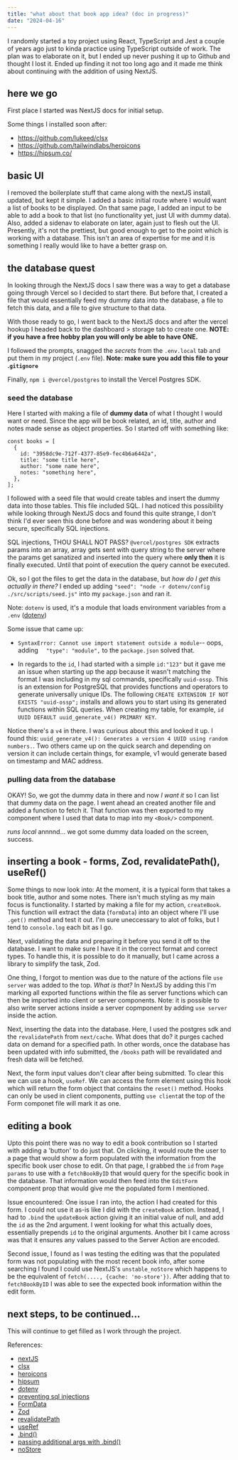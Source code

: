 ```yaml
---
title: "what about that book app idea? (doc in progress)"
date: "2024-04-16"
---
```


I randomly started a toy project using React, TypeScript and Jest a couple of years ago just to kinda practice using TypeScript outside of work. The plan was to elaborate on it, but I ended up never pushing it up to Github and thought I lost it. Ended up finding it not too long ago and it made me think about continuing with the addition of using NextJS.

## here we go
First place I started was NextJS docs for initial setup. 

Some things I installed soon after:
- https://github.com/lukeed/clsx
- https://github.com/tailwindlabs/heroicons
- https://hipsum.co/

## basic UI
I removed the boilerplate stuff that came along with the nextJS install, updated, but kept it simple. I added a basic initial route where I would want a list of books to be displayed. On that same page, I added an input to be able to add a book to that list (no functionality yet, just UI with dummy data). Also, added a sidenav to elaborate on later, again just to flesh out the UI. Presently, it's not the prettiest, but good enough to get to the point which is working with a database. This isn't an area of expertise for me and it is something I really would like to have a better grasp on.

## the database quest
In looking through the NextJS docs I saw there was a way to get a database going through Vercel so I decided to start there. But before that, I created a file that would essentially feed my dummy data into the database, a file to fetch this data, and a file to give structure to that data. 

With those ready to go, I went back to the NextJS docs and after the vercel hookup I headed back to the dashboard > storage tab to create one. **NOTE: if you have a free hobby plan you will only be able to have ONE.**

I followed the prompts, snagged the _secrets_ from the `.env.local` tab and put them in my project (`.env` file). **Note: make sure you add this file to your .`gitignore`**

Finally, `npm i @vercel/postgres` to install the Vercel Postgres SDK.

### seed the database
Here I started with making a file of **dummy data** of what I thought I would want or need. Since the app will be book related, an id, title, author and notes made sense as object properties. So I started off with something like:
```
const books = [
  {
    id: "3958dc9e-712f-4377-85e9-fec4b6a6442a",
    title: "some title here",
    author: "some name here",
    notes: "something here",
  },
];

```

I followed with a seed file that would create tables and insert the dummy data into those tables. This file included SQL. I had noticed this possibility while looking through NextJS docs and found this quite strange, I don't think I'd ever seen this done before and was wondering about it being secure, specifically SQL injections.

SQL injections, THOU SHALL NOT PASS? `@vercel/postgres SDK` extracts params into an array, array gets sent with query string to the server where the params get sanatized and inserted into the query where **only then** it is finally executed. Until that point of execution the query cannot be executed.

Ok, so I got the files to get the data in the database, but *how do I get this actually in there?* I ended up adding `"seed": "node -r dotenv/config ./src/scripts/seed.js"` into my `package.json` and ran it.

Note: `dotenv` is used, it's a module that loads environment variables from a `.env` ([dotenv](https://www.npmjs.com/package/dotenv))

Some issue that came up:
- `SyntaxError: Cannot use import statement outside a module`-- oops, adding `  "type": "module",` to the `package.json` solved that.

- In regards to the `id`, I had started with a simple `id:"123"` but it gave me an issue when starting up the app because it wasn't matching the format I was including in my sql commands, specifically `uuid-ossp`. This is an extension for PostgreSQL that provides functions and operators to generate universally unique IDs. The following `CREATE EXTENSION IF NOT EXISTS "uuid-ossp";` installs and allows you to start using its generated functions within SQL queries. When creating my table, for example, `id UUID DEFAULT uuid_generate_v4() PRIMARY KEY`.

Notice there's a `v4` in there. I was curious about this and looked it up. I found this: `uuid_generate_v4(): Generates a version 4 UUID using random numbers.`. Two others came up on the quick search and depending on version it can include certain things, for example, v1 would generate based on timestamp and MAC address.

### pulling data from the database
OKAY! So, we got the dummy data in there and now _I want it_ so I can list that dummy data on the page. I went ahead an created another file and added a function to fetch it. That function was then exported to my component where I used that data to map into my `<Book/>` component.

_runs local_ annnnd... we got some dummy data loaded on the screen, success.

## inserting a book - forms, Zod, revalidatePath(), useRef()
Some things to now look into:
At the moment, it is a typical form that takes a book title, author and some notes. There isn't much styling as my main focus is functionality. I started by making a file for my action, `createBook`. This function will extract the data (`formData`) into an object where I'll use `.get()` method and test it out. I'm sure uneccessary to alot of folks, but I tend to `console.log` each bit as I go.

Next, validating the data and preparing it before you send it off to the database. I want to make sure I have it in the correct format and correct types. To handle this, it is possible to do it manually, but I came across a library to simplify the task, Zod.

One thing, I forgot to mention was due to the nature of the actions file `use server` was added to the top. _What is that?_ In NextJS by adding this I'm marking all exported functions within the file as server functions which can then be imported into client or server components. Note: it is possible to also write server actions inside a server copmponent by adding `use server` inside the action.

Next, inserting the data into the database. Here, I used the postgres sdk and the `revalidatePath` from `next/cache`. What does that do? it purges cached data on demand for a specified path. In other words, once the database has been updated with info submitted, the `/books` path will be revalidated and fresh data will be fetched.

Next, the form input values don't clear after being submitted. To clear this we can use a hook, `useRef`. We can access the form element using this hook which will return the form object that contains the `reset()` method. Hooks can only be used in client components, putting `use client`at the top of the Form componet file will mark it as one.

## editing a book
Upto this point there was no way to edit a book contribution so I started with adding a 'button' to do just that. On clicking, it would route the user to a page that would show a form populated with the information from the specific book user chose to edit. On that page, I grabbed the `id` from `Page params` to use with a `fetchBookByID` that would query for the specific book in the database. That information would then feed into the `EditForm` component prop that would give me the populated form I mentioned.

Issue encountered:
One issue I ran into, the action I had created for this form. I could not use it as-is like I did with the `createBook` action. Instead, I had to `.bind` the `updateBook` action giving it an initial value of null, and add the `id` as the 2nd argument. I went looking for what this actually does, essentially prepends `id` to the original arguments. Another bit I came across was that it ensures any values passed to the Server Action are encoded.

Second issue, I found as I was testing the editing was that the populated form was not populating with the most recent book info, after some searching I found I could use NextJS's `unstable_noStore` which happens to be the equivalent of `fetch(...., {cache: 'no-store'})`. After adding that to `fetchBookByID` I was able to see the expected book information within the edit form.


## next steps, to be continued...
This will continue to get filled as I work through the project.

References:
- [nextJS](https://nextjs.org/docs/getting-started/installation)
- [clsx](https://github.com/lukeed/clsx)
- [heroicons](https://github.com/tailwindlabs/heroicons)
- [hipsum](https://hipsum.co/)
- [dotenv](https://www.npmjs.com/package/dotenv)
- [preventing sql injections](https://vercel.com/docs/storage/vercel-postgres/sdk#preventing-sql-injections)
- [FormData](https://developer.mozilla.org/en-US/docs/Web/API/FormData)
- [Zod](https://zod.dev/)
- [revalidatePath](https://nextjs.org/docs/app/api-reference/functions/revalidatePath)
- [useRef](https://react.dev/reference/react/useRef)
- [.bind()](https://developer.mozilla.org/en-US/docs/Web/JavaScript/Reference/Global_Objects/Function/bind)
- [passing additional args with .bind()](https://nextjs.org/docs/app/building-your-application/data-fetching/server-actions-and-mutations#passing-additional-arguments)
- [noStore](https://nextjs.org/docs/app/building-your-application/data-fetching/fetching-caching-and-revalidating#individual-fetch-requests)
